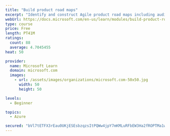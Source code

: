 ```yaml
---
title: "Build product road maps"
excerpt: "Identify and construct Agile product road maps including audiences, prioritization, themes, milestones, epics, and user stories."
webUrl: https://docs.microsoft.com/en-us/learn/modules/build-product-roadmaps/
type: course
price: Free
length: PT41M
ratings:
  count: 88
  average: 4.7045455
heat: 50

provider:
  name: Microsoft Learn
  domain: microsoft.com
  images:
    - url: /assets/images/organizations/microsoft.com-50x50.jpg
      width: 50
      height: 50

levels:
  - Beginner

topics:
  - Azure

secured: "bVl7tETFX3rEau0UKjESEsbzqzsItPQWw4jpY7mKMLuRFbEW3Ha2fROPTMa1wsFx4sVdGSjTuTzXQ0+sJTdmAvx0elzTeDgn4kE+2jZ8igTX4Hgnl7LJuek7kN6I8tTBfr72/NfOMfz9YmS/YbE+o7Mald6QoDsaFAfxaFRnGQNTskM+wbFdcXUb/DUYjjfcAwmRW87IWpYqkaEQuPMRwefnU2kVvn5CP/ymWP1BaLykrjeK46eQZ04bRAF/61ljyx6IWYWLRpoVnkSkjRWfGPdENAwSiJYXOM0rC91NZP+QoqiIxX0OIQzvKGSGTTnVuyJQ/tqDRK/f8B5LJx8hzjrEISzh0lM++w8P6fFvpl3eEE4TkMGhahSqtPno/P9LRS/Wvd7OjvhyUm5uNN82/VIFTufAnGYqBrrYczOF3MI=;/N6v7wI1jL8JQLZYkbSsHQ=="
---
```


